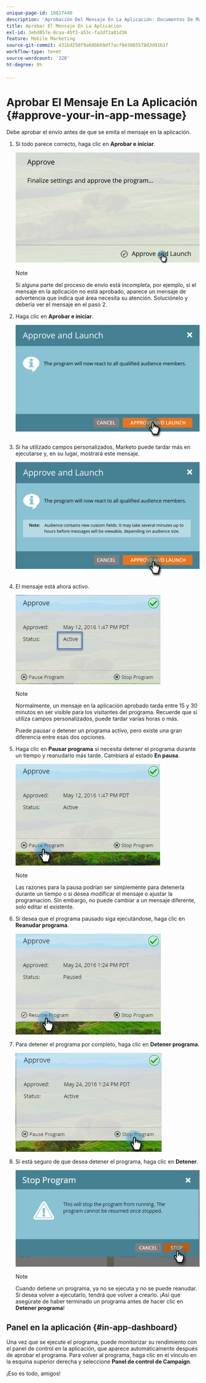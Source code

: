 ```yaml
---
unique-page-id: 10617440
description: 'Aprobación Del Mensaje En La Aplicación: Documentos De Marketo: Documentación Del Producto'
title: Aprobar El Mensaje En La Aplicación
exl-id: 3ebd857e-8caa-45f3-a53c-fa2df2a81d36
feature: Mobile Marketing
source-git-commit: 431bd258f9a68bbb9df7acf043085578d3d91b1f
workflow-type: tm+mt
source-wordcount: '320'
ht-degree: 0%

---
```


# Aprobar El Mensaje En La Aplicación {#approve-your-in-app-message}

Debe aprobar el envío antes de que se emita el mensaje en la aplicación.

1. Si todo parece correcto, haga clic en **Aprobar e iniciar**.

   ![](assets/pasted-image-at-2016-05-31-02-08-pm-281-29.png)

   >[!NOTE]
   >
   >Si alguna parte del proceso de envío está incompleta, por ejemplo, si el mensaje en la aplicación no está aprobado, aparece un mensaje de advertencia que indica qué área necesita su atención. Soluciónelo y debería ver el mensaje en el paso 2.

1. Haga clic en **Aprobar e iniciar**.

   ![](assets/pasted-image-at-2016-05-31-02-08-pm.png)

1. Si ha utilizado campos personalizados, Marketo puede tardar más en ejecutarse y, en su lugar, mostrará este mensaje.

   ![](assets/pasted-image-at-2016-05-31-02-09-pm.png)

1. El mensaje está ahora activo.

   ![](assets/image2016-5-12-13-3a49-3a5.png)

   >[!NOTE]
   >
   >Normalmente, un mensaje en la aplicación aprobado tarda entre 15 y 30 minutos en ser visible para los visitantes del programa. Recuerde que si utiliza campos personalizados, puede tardar varias horas o más.

   Puede pausar o detener un programa activo, pero existe una gran diferencia entre esas dos opciones.

1. Haga clic en **Pausar programa** si necesita detener el programa durante un tiempo y reanudarlo más tarde. Cambiará al estado **En pausa**.

   ![](assets/image2016-5-12-13-3a50-3a26.png)

   >[!NOTE]
   >
   >Las razones para la pausa podrían ser simplemente para detenerla durante un tiempo o si desea modificar el mensaje o ajustar la programación. Sin embargo, no puede cambiar a un mensaje diferente, solo editar el existente.

1. Si desea que el programa pausado siga ejecutándose, haga clic en **Reanudar programa**.

   ![](assets/image2016-5-24-13-3a26-3a43.png)

1. Para detener el programa por completo, haga clic en **Detener programa**.

   ![](assets/image2016-5-24-13-3a29-3a35.png)

1. Si está seguro de que desea detener el programa, haga clic en **Detener**.

   ![](assets/image2016-5-24-13-3a31-3a22.png)

   >[!NOTE]
   >
   >Cuando detiene un programa, ya no se ejecuta y no se puede reanudar. Si desea volver a ejecutarlo, tendrá que volver a crearlo. ¡Así que asegúrate de haber terminado un programa antes de hacer clic en **Detener programa**!

## Panel en la aplicación {#in-app-dashboard}

Una vez que se ejecute el programa, puede monitorizar su rendimiento con el panel de control en la aplicación, que aparece automáticamente después de aprobar el programa. Para volver al programa, haga clic en el vínculo en la esquina superior derecha y seleccione **Panel de control de Campaign**.

¡Eso es todo, amigos!
